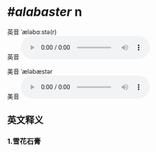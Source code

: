 # ***\#alabaster*** n
英音 ˈæləbɑːstə(r)  
英音
<audio src="./media/alabaster1_AAC.aac" controls="controls"></audio>

美音 ˈæləbæstər  
美音
<audio src="./media/alabaster2_AAC.aac" controls="controls"></audio>



  

英文释义
---
### 1.**雪花石膏**  


